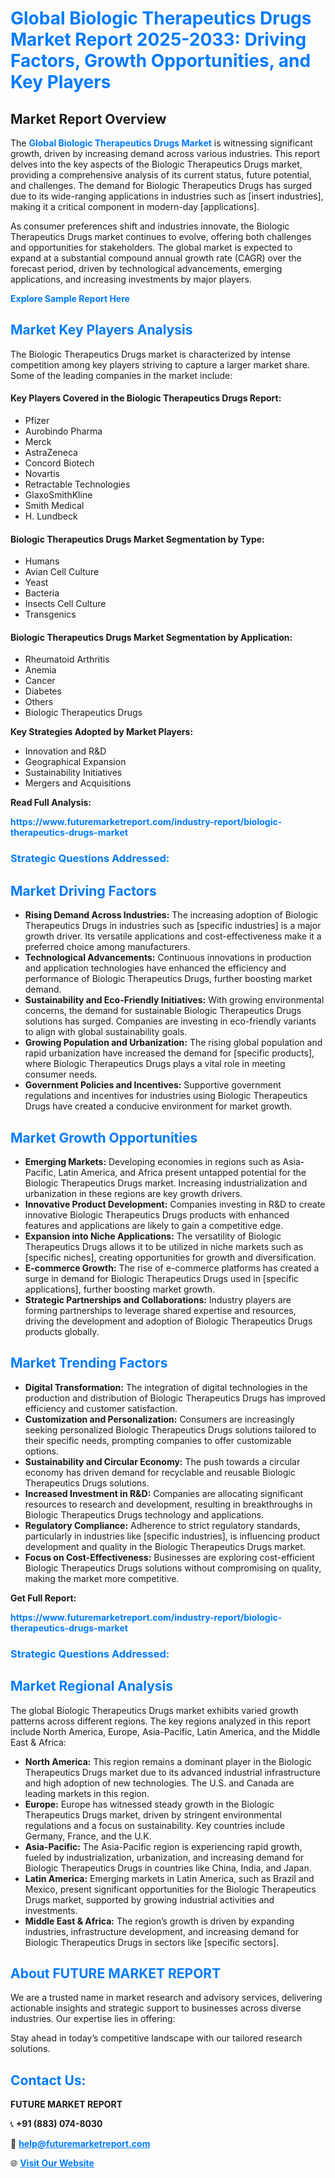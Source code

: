 <h1 style="color: #007BFF;">Global Biologic Therapeutics Drugs Market Report 2025-2033: Driving Factors, Growth Opportunities, and Key Players</h1>

<section id="overview">
<h2>Market Report Overview</h2>
<p>The <a href="https://www.futuremarketreport.com/industry-report/biologic-therapeutics-drugs-market" style="color: #007BFF; text-decoration: none;"><strong>Global Biologic Therapeutics Drugs Market</strong></a> is witnessing significant growth, driven by increasing demand across various industries. This report delves into the key aspects of the Biologic Therapeutics Drugs market, providing a comprehensive analysis of its current status, future potential, and challenges. The demand for Biologic Therapeutics Drugs has surged due to its wide-ranging applications in industries such as [insert industries], making it a critical component in modern-day [applications].</p>
<p>As consumer preferences shift and industries innovate, the Biologic Therapeutics Drugs market continues to evolve, offering both challenges and opportunities for stakeholders. The global market is expected to expand at a substantial compound annual growth rate (CAGR) over the forecast period, driven by technological advancements, emerging applications, and increasing investments by major players.</p>
</section>

<section id="overview">
<p><a href="https://www.futuremarketreport.com/request-sample/reportId=107163" style="color: #007BFF; text-decoration: none;"><strong>Explore Sample Report Here</strong></a></p>
</section>

<section id="key-players">
<h2 style="color: #007BFF;">Market Key Players Analysis</h2>
<p>The Biologic Therapeutics Drugs market is characterized by intense competition among key players striving to capture a larger market share. Some of the leading companies in the market include:</p>
<h4>Key Players Covered in the Biologic Therapeutics Drugs Report:</h4>
<ul><li>Pfizer</li><li>Aurobindo Pharma</li><li>Merck</li><li>AstraZeneca</li><li>Concord Biotech</li><li>Novartis</li><li>Retractable Technologies</li><li>GlaxoSmithKline</li><li>Smith Medical</li><li>H. Lundbeck</li></ul>
<h4>Biologic Therapeutics Drugs Market Segmentation by Type:</h4>
<ul><li>Humans</li><li>Avian Cell Culture</li><li>Yeast</li><li>Bacteria</li><li>Insects Cell Culture</li><li>Transgenics</li></ul>

<h4>Biologic Therapeutics Drugs Market Segmentation by Application:</h4>
<ul><li>Rheumatoid Arthritis</li><li>Anemia</li><li>Cancer</li><li>Diabetes</li><li>Others</li><li>Biologic Therapeutics Drugs</li></ul>
<p><strong>Key Strategies Adopted by Market Players:</strong></p>
<ul>
<li>Innovation and R&D</li>
<li>Geographical Expansion</li>
<li>Sustainability Initiatives</li>
<li>Mergers and Acquisitions</li>
</ul>
</section>

<section>
<p><strong>Read Full Analysis: </strong></p><a href="https://www.futuremarketreport.com/industry-report/biologic-therapeutics-drugs-market" style="color: #007BFF; text-decoration: none;"><strong>https://www.futuremarketreport.com/industry-report/biologic-therapeutics-drugs-market</strong></a>
<h3 style="color: #007BFF;">Strategic Questions Addressed:</h3>
</section>

<section id="driving-factors">
<h2 style="color: #007BFF;">Market Driving Factors</h2>
<ul>
<li><strong>Rising Demand Across Industries:</strong> The increasing adoption of Biologic Therapeutics Drugs in industries such as [specific industries] is a major growth driver. Its versatile applications and cost-effectiveness make it a preferred choice among manufacturers.</li>
<li><strong>Technological Advancements:</strong> Continuous innovations in production and application technologies have enhanced the efficiency and performance of Biologic Therapeutics Drugs, further boosting market demand.</li>
<li><strong>Sustainability and Eco-Friendly Initiatives:</strong> With growing environmental concerns, the demand for sustainable Biologic Therapeutics Drugs solutions has surged. Companies are investing in eco-friendly variants to align with global sustainability goals.</li>
<li><strong>Growing Population and Urbanization:</strong> The rising global population and rapid urbanization have increased the demand for [specific products], where Biologic Therapeutics Drugs plays a vital role in meeting consumer needs.</li>
<li><strong>Government Policies and Incentives:</strong> Supportive government regulations and incentives for industries using Biologic Therapeutics Drugs have created a conducive environment for market growth.</li>
</ul>
</section>

<section id="growth-opportunities">
<h2 style="color: #007BFF;">Market Growth Opportunities</h2>
<ul>
<li><strong>Emerging Markets:</strong> Developing economies in regions such as Asia-Pacific, Latin America, and Africa present untapped potential for the Biologic Therapeutics Drugs market. Increasing industrialization and urbanization in these regions are key growth drivers.</li>
<li><strong>Innovative Product Development:</strong> Companies investing in R&D to create innovative Biologic Therapeutics Drugs products with enhanced features and applications are likely to gain a competitive edge.</li>
<li><strong>Expansion into Niche Applications:</strong> The versatility of Biologic Therapeutics Drugs allows it to be utilized in niche markets such as [specific niches], creating opportunities for growth and diversification.</li>
<li><strong>E-commerce Growth:</strong> The rise of e-commerce platforms has created a surge in demand for Biologic Therapeutics Drugs used in [specific applications], further boosting market growth.</li>
<li><strong>Strategic Partnerships and Collaborations:</strong> Industry players are forming partnerships to leverage shared expertise and resources, driving the development and adoption of Biologic Therapeutics Drugs products globally.</li>
</ul>
</section>

<section id="trending-factors">
<h2 style="color: #007BFF;">Market Trending Factors</h2>
<ul>
<li><strong>Digital Transformation:</strong> The integration of digital technologies in the production and distribution of Biologic Therapeutics Drugs has improved efficiency and customer satisfaction.</li>
<li><strong>Customization and Personalization:</strong> Consumers are increasingly seeking personalized Biologic Therapeutics Drugs solutions tailored to their specific needs, prompting companies to offer customizable options.</li>
<li><strong>Sustainability and Circular Economy:</strong> The push towards a circular economy has driven demand for recyclable and reusable Biologic Therapeutics Drugs solutions.</li>
<li><strong>Increased Investment in R&D:</strong> Companies are allocating significant resources to research and development, resulting in breakthroughs in Biologic Therapeutics Drugs technology and applications.</li>
<li><strong>Regulatory Compliance:</strong> Adherence to strict regulatory standards, particularly in industries like [specific industries], is influencing product development and quality in the Biologic Therapeutics Drugs market.</li>
<li><strong>Focus on Cost-Effectiveness:</strong> Businesses are exploring cost-efficient Biologic Therapeutics Drugs solutions without compromising on quality, making the market more competitive.</li>
</ul>
</section>

<section>
<p><strong>Get Full Report: </strong></p><a href="https://www.futuremarketreport.com/industry-report/biologic-therapeutics-drugs-market" style="color: #007BFF; text-decoration: none;"><strong>https://www.futuremarketreport.com/industry-report/biologic-therapeutics-drugs-market</strong></a>
<h3 style="color: #007BFF;">Strategic Questions Addressed:</h3>
</section>


<section id="regional-analysis">
<h2 style="color: #007BFF;">Market Regional Analysis</h2>
<p>The global Biologic Therapeutics Drugs market exhibits varied growth patterns across different regions. The key regions analyzed in this report include North America, Europe, Asia-Pacific, Latin America, and the Middle East & Africa:</p>
<ul>
<li><strong>North America:</strong> This region remains a dominant player in the Biologic Therapeutics Drugs market due to its advanced industrial infrastructure and high adoption of new technologies. The U.S. and Canada are leading markets in this region.</li>
<li><strong>Europe:</strong> Europe has witnessed steady growth in the Biologic Therapeutics Drugs market, driven by stringent environmental regulations and a focus on sustainability. Key countries include Germany, France, and the U.K.</li>
<li><strong>Asia-Pacific:</strong> The Asia-Pacific region is experiencing rapid growth, fueled by industrialization, urbanization, and increasing demand for Biologic Therapeutics Drugs in countries like China, India, and Japan.</li>
<li><strong>Latin America:</strong> Emerging markets in Latin America, such as Brazil and Mexico, present significant opportunities for the Biologic Therapeutics Drugs market, supported by growing industrial activities and investments.</li>
<li><strong>Middle East & Africa:</strong> The region’s growth is driven by expanding industries, infrastructure development, and increasing demand for Biologic Therapeutics Drugs in sectors like [specific sectors].</li>
</ul>
</section>

<footer>
<h2 style="color: #007BFF;">About FUTURE MARKET REPORT</h2>
<p>We are a trusted name in market research and advisory services, delivering actionable insights and strategic support to businesses across diverse industries. Our expertise lies in offering:</p>

<p>Stay ahead in today’s competitive landscape with our tailored research solutions.</p>

<h2 style="color: #007BFF;">Contact Us:</h2>
<p><strong>FUTURE MARKET REPORT</strong></p>
<p>📞 <strong>+91 (883) 074-8030</strong></p>
<p>📧 <strong><a href="mailto:help@futuremarketreport.com" style="color: #007BFF;">help@futuremarketreport.com</a></strong></p>
<p>🌐 <strong><a href="https://www.futuremarketreport.com/" style="color: #007BFF;">Visit Our Website</a></strong></p>
</footer>